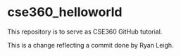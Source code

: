# cse360_helloworld
This repository is to serve as CSE360 GitHub tutorial.

This is a change reflecting a commit done by Ryan Leigh.
